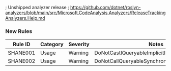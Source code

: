 ; Unshipped analyzer release
; https://github.com/dotnet/roslyn-analyzers/blob/main/src/Microsoft.CodeAnalysis.Analyzers/ReleaseTrackingAnalyzers.Help.md

### New Rules

Rule ID | Category | Severity | Notes
--------|----------|----------|-------
SHANE001 | Usage | Warning | DoNotCastIQueryableImplicitlyAnalyzer
SHANE002 | Usage | Warning | DoNotCallQueryableSynchronousMethodsAnalyzer

